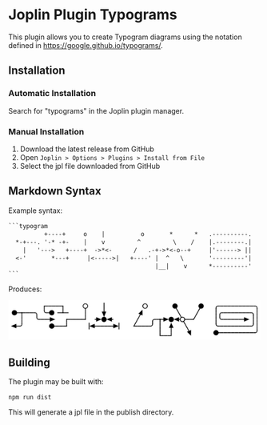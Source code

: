 # Joplin Plugin Typograms
This plugin allows you to create Typogram diagrams using the notation defined in https://google.github.io/typograms/.

## Installation

### Automatic Installation
Search for "typograms" in the Joplin plugin manager.

### Manual Installation
1. Download the latest release from GitHub
2. Open `Joplin > Options > Plugins > Install from File`
3. Select the jpl file downloaded from GitHub

## Markdown Syntax
Example syntax:

    ```typogram
              +----+     o    |          o       *      *   .----------.
      *-+---. '-* -+-    |    v         ^         \    /    |.--------.|
        |   '--->   +----+  ->*<-      /   .-+->*<-o--+     |'------> ||
      <-'       *---+     |<----->|   +----' |  ^   \       '---------'|
                                             |__|    v      *----------'
    ```

Produces:

![Example](./doc/example.png)

## Building
The plugin may be built with:
```
npm run dist
```
This will generate a jpl file in the publish directory.

